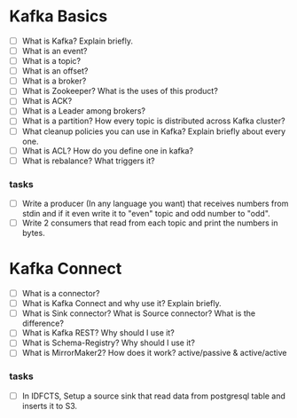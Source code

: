 # Kafka Basics

- [ ] What is Kafka? Explain briefly.
- [ ] What is an event?
- [ ] What is a topic?
- [ ] What is an offset?
- [ ] What is a broker?
- [ ] What is Zookeeper? What is the uses of this product?
- [ ] What is ACK?
- [ ] What is a Leader among brokers?
- [ ] What is a partition? How every topic is distributed across Kafka cluster?
- [ ] What cleanup policies you can use in Kafka? Explain briefly about every one.
- [ ] What is ACL? How do you define one in kafka?
- [ ] What is rebalance? What triggers it?
### tasks
- [ ] Write a producer (In any language you want) that receives numbers from stdin and if it even write it to "even" topic and odd number to "odd".
- [ ] Write 2 consumers that read from each topic and print the numbers in bytes.

# Kafka Connect
- [ ] What is a connector?
- [ ] What is Kafka Connect and why use it? Explain briefly.
- [ ] What is Sink connector? What is Source connector? What is the difference?
- [ ] What is Kafka REST? Why should I use it?
- [ ] What is Schema-Registry? Why should I use it?
- [ ] What is MirrorMaker2? How does it work? active/passive & active/active

### tasks
- [ ] In IDFCTS, Setup a source sink that read data from postgresql table and inserts it to S3.


